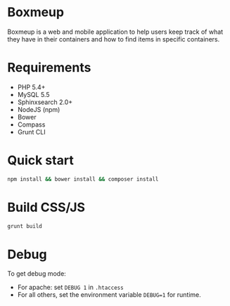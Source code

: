 Boxmeup
=======

Boxmeup is a web and mobile application to help users keep track of what they have in their containers and how to find items in specific containers.

# Requirements

* PHP 5.4+
* MySQL 5.5
* Sphinxsearch 2.0+
* NodeJS (npm)
* Bower
* Compass
* Grunt CLI

# Quick start

```bash
npm install && bower install && composer install
```

# Build CSS/JS

```bash
grunt build
```

# Debug

To get debug mode:

* For apache: set `DEBUG 1` in `.htaccess`
* For all others, set the environment variable `DEBUG=1` for runtime.
